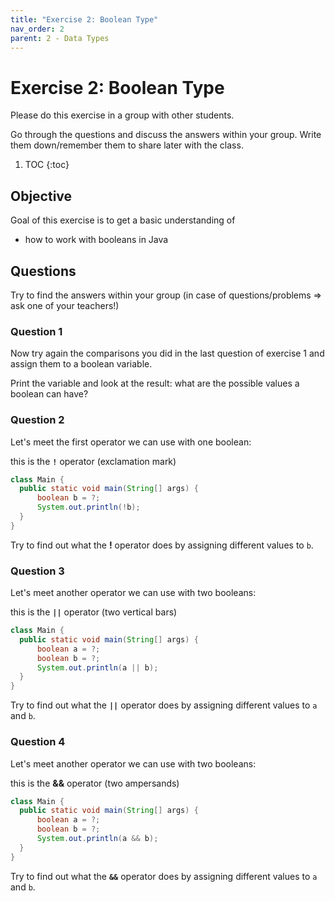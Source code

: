 ```yaml
---
title: "Exercise 2: Boolean Type"
nav_order: 2
parent: 2 - Data Types
---
```


# Exercise 2: Boolean Type
Please do this exercise in a group with other students.

Go through the questions and discuss the answers within your group.
Write them down/remember them to share later with the class.

1. TOC
{:toc}

## Objective
Goal of this exercise is to get a basic understanding of
* how to work with booleans in Java

## Questions
Try to find the answers within your group (in case of questions/problems => ask one of your teachers!)

### Question 1
Now try again the comparisons you did in the last question of exercise 1 and assign them to a boolean variable.

Print the variable and look at the result: 
what are the possible values a boolean can have?

### Question 2
Let's meet the first operator we can use with one boolean:

this is the **`!`** operator (exclamation mark)

```java
class Main {
  public static void main(String[] args) {
      boolean b = ?;
      System.out.println(!b);
  }
}
``` 

Try to find out what the **!** operator does by assigning different values to `b`.

### Question 3
Let's meet another operator we can use with two booleans:

this is the **`||`** operator (two vertical bars)

```java
class Main {
  public static void main(String[] args) {
      boolean a = ?;
      boolean b = ?;
      System.out.println(a || b);
  }
}
``` 

Try to find out what the **`||`** operator does by assigning different values to `a` and `b`.

### Question 4
Let's meet another operator we can use with two booleans:

this is the **&&** operator (two ampersands)

```java
class Main {
  public static void main(String[] args) {
      boolean a = ?;
      boolean b = ?;
      System.out.println(a && b);
  }
}
``` 

Try to find out what the **`&&`** operator does by assigning different values to `a` and `b`.